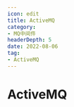 ```yaml
---
icon: edit
title: ActiveMQ
category: 
- MQ中间件
headerDepth: 5
date: 2022-08-06
tag:
- ActiveMQ
---
```



<!-- more -->

# ActiveMQ
